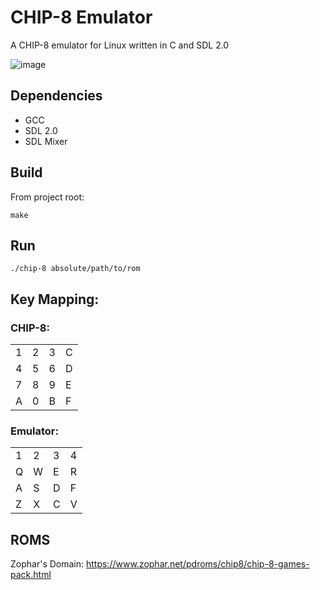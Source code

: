 # CHIP-8 Emulator

A CHIP-8 emulator for Linux written in C and SDL 2.0

![image](https://user-images.githubusercontent.com/42803037/84316289-c8aac180-ab62-11ea-8975-10519246c686.png)

## Dependencies

- GCC
- SDL 2.0
- SDL Mixer

## Build

From project root:

```
make
```

## Run

```
./chip-8 absolute/path/to/rom
```

## Key Mapping:

### CHIP-8:
|   |   |   |   |
|---|---|---|---|
| 1 | 2 | 3 | C |
| 4 | 5 | 6 | D |
| 7 | 8 | 9 | E |
| A | 0 | B | F |

### Emulator:
|   |   |   |   |
|---|---|---|---|
| 1 | 2 | 3 | 4 |
| Q | W | E | R |
| A | S | D | F |
| Z | X | C | V |

## ROMS

Zophar's Domain: https://www.zophar.net/pdroms/chip8/chip-8-games-pack.html
